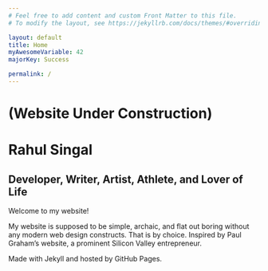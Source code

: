```yaml
---
# Feel free to add content and custom Front Matter to this file.
# To modify the layout, see https://jekyllrb.com/docs/themes/#overriding-theme-defaults

layout: default
title: Home
myAwesomeVariable: 42
majorKey: Success

permalink: /
---
```



# (Website Under Construction)

# Rahul Singal

## Developer, Writer, Artist, Athlete, and Lover of Life

Welcome to my website!

My website is supposed to be simple, archaic, and flat out boring without any modern web design constructs. That is by choice. Inspired by Paul Graham’s website, a prominent Silicon Valley entrepreneur. 

Made with Jekyll and hosted by GitHub Pages. 